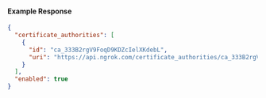 <!-- Code generated for API Clients. DO NOT EDIT. -->

#### Example Response

```json
{
  "certificate_authorities": [
    {
      "id": "ca_333B2rgV9FoqD9KDZcIelXKdebL",
      "uri": "https://api.ngrok.com/certificate_authorities/ca_333B2rgV9FoqD9KDZcIelXKdebL"
    }
  ],
  "enabled": true
}
```
